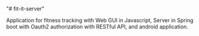 "# fit-it-server" 

Application for fitness tracking with Web GUI in Javascript, Server in Spring boot with Oauth2 authorization with RESTful API, and android application.

